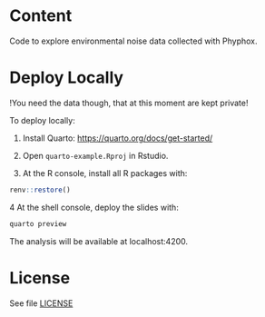 # Content

Code to explore environmental noise data collected with Phyphox.

# Deploy Locally

!You need the data though, that at this moment are kept private!

To deploy locally:

1. Install Quarto: https://quarto.org/docs/get-started/

2. Open `quarto-example.Rproj` in Rstudio.

3. At the R console, install all R packages with:

```r
renv::restore()
```

4 At the shell console, deploy the slides with:

```sh
quarto preview
```

The analysis will be available at localhost:4200.

# License

See file [LICENSE](LICENSE)
